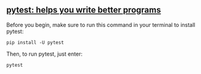 ## [pytest: helps you write better programs](https://docs.pytest.org/en/latest/)

Before you begin, make sure to run this command in your terminal to install pytest:
```
pip install -U pytest
```
Then, to run pytest, just enter:
```
pytest
```
